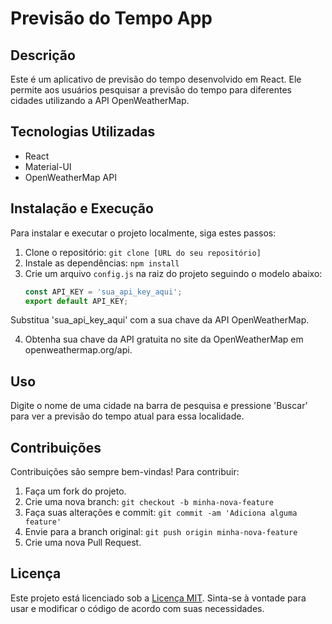 # Previsão do Tempo App

## Descrição
Este é um aplicativo de previsão do tempo desenvolvido em React. Ele permite aos usuários pesquisar a previsão do tempo para diferentes cidades utilizando a API OpenWeatherMap.

## Tecnologias Utilizadas
- React
- Material-UI
- OpenWeatherMap API

## Instalação e Execução
Para instalar e executar o projeto localmente, siga estes passos:
1. Clone o repositório: `git clone [URL do seu repositório]`
2. Instale as dependências: `npm install`
3. Crie um arquivo `config.js` na raiz do projeto seguindo o modelo abaixo:
   ```javascript
   const API_KEY = 'sua_api_key_aqui';
   export default API_KEY;
   ```
Substitua 'sua_api_key_aqui' com a sua chave da API OpenWeatherMap.

4. Obtenha sua chave da API gratuita no site da OpenWeatherMap em openweathermap.org/api.

## Uso
Digite o nome de uma cidade na barra de pesquisa e pressione 'Buscar' para ver a previsão do tempo atual para essa localidade.

## Contribuições
Contribuições são sempre bem-vindas! Para contribuir:
1. Faça um fork do projeto.
2. Crie uma nova branch: `git checkout -b minha-nova-feature`
3. Faça suas alterações e commit: `git commit -am 'Adiciona alguma feature'`
4. Envie para a branch original: `git push origin minha-nova-feature`
5. Crie uma nova Pull Request.

## Licença
Este projeto está licenciado sob a [Licença MIT](LICENSE). Sinta-se à vontade para usar e modificar o código de acordo com suas necessidades.